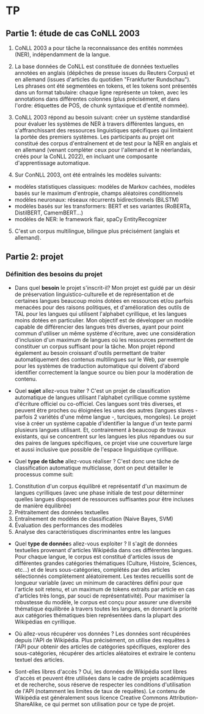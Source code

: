 # TP

## Partie 1: étude de cas CoNLL 2003

1. CoNLL 2003 a pour tâche la reconnaissance des entités nommées (NER), indépendamment de la langue.

2. La base données de CoNLL est constituée de données textuelles annotées en anglais (dépêches de presse issues du Reuters Corpus) et en allemand (issues d'articles du quotidien "Frankfurter Rundschau"). Les phrases ont été segmentées en tokens, et les tokens sont présentés dans un format tabulaire: chaque ligne représente un token, avec les annotations dans différentes colonnes (plus précisément, et dans l'ordre: étiquettes de POS, de chunk syntaxique et d'entité nommée).

3. CoNLL 2003 répond au besoin suivant: créer un système standardisé pour évaluer les systèmes de NER à travers différentes langues, en s'affranchissant des ressources linguistiques spécifiques qui limitaient la portée des premiers systèmes. Les participants au projet ont constitué des corpus d'entraînement et de test pour la NER en anglais et en allemand (venant compléter ceux pour l'allemand et le néerlandais, créés pour la CoNLL 2022), en incluant une composante d'apprentissage automatique.

4. Sur ConNLL 2003, ont été entraînés les modèles suivants:
* modèles statistiques classiques: modèles de Markov cachées, modèles basés sur le maximum d'entropie, champs aléatoires conditionnels
* modèles neuronaux: réseaux récurrents bidirectionnels (BiLSTM)
* modèles basés sur les transformers: BERT et ses variantes (RoBERTa, DistilBERT, CamemBERT...)
* modèles de NER: le framework flair, spaCy EntityRecognizer

5. C'est un corpus multilingue, bilingue plus précisément (anglais et allemand).


## Partie 2: projet

### Définition des besoins du projet

- Dans quel **besoin** le projet s'inscrit-il?
Mon projet est guidé par un désir de préservation linguistico-culturelle et de représentation et de certaines langues beaucoup moins dotées en ressources et/ou parfois menacées pour des raisons politiques, et d'amélioration des outils de TAL pour les langues qui utilisent l'alphabet cyrillique, et les langues moins dotées en particulier.
Mon objectif est de développer un modèle capable de différencier des langues très diverses, ayant pour point commun d'utiliser un même système d'écriture, avec une considération d'inclusion d'un maximum de langues où les ressources permettent de constituer un corpus suffisant pour la tâche.
Mon projet répond également au besoin croissant d'outils permettant de traiter automatiquement des contenus multilingues sur le Web, par exemple pour les systèmes de traduction automatique qui doivent d'abord identifier correctement la langue source ou bien pour la modération de contenu.

- Quel **sujet** allez-vous traiter ?
C'est un projet de classification automatique de langues utilisant l'alphabet cyrillique comme système d'écriture officiel ou co-officiel. Ces langues sont très diverses, et peuvent être proches ou éloignées les unes des autres (langues slaves - parfois 2 variétés d'une même langue -, turciques, mongoles).
Le projet vise à créer un système capable d'identifier la langue d'un texte parmi plusieurs langues utilisant.
Et, contrairement à beaucoup de travaux existants, qui se concentrent sur les langues les plus répandues ou sur des paires de langues spécifiques, ce projet vise une couverture large et aussi inclusive que possible de l'espace linguistique cyrillique.

- Quel **type de tâche** allez-vous réaliser ?
C'est donc une tâche de classification automatique multiclasse, dont on peut détailler le processus comme suit:
1. Constitution d'un corpus équilibré et représentatif d'un maximum de langues cyrilliques (avec une phase initiale de test pour déterminer quelles langues disposent de ressources suffisantes pour être incluses de manière équilibrée)
2. Prétraitement des données textuelles
3. Entraînement de modèles de classification (Naive Bayes, SVM)
4. Évaluation des performances des modèles
5. Analyse des caractéristiques discriminantes entre les langues

- Quel **type de donnée**s allez-vous exploiter ?
Il s'agit de données textuelles provenant d'articles Wikipédia dans ces différentes langues. Pour chaque langue, le corpus est constitué d'articles issus de différentes grandes catégories thématiques (Culture, Histoire, Sciences, etc...) et de leurs sous-catégories, complétés par des articles sélectionnés complètement aléatoirement. Les textes recueillis sont de longueur variable (avec un minimum de caractères défini pour que l'article soit retenu, et un maximum de tokens extraits par article en cas d'articles très longs, par souci de représentativité).
Pour maximiser la robustesse du modèle, le corpus est conçu pour assurer une diversité thématique équilibrée à travers toutes les langues, en donnant la priorité aux catégories thématiques bien représentées dans la plupart des Wikipédias en cyrillique.

- Où allez-vous récupérer vos données ?
Les données sont récupérées depuis l'API de Wikipédia. Plus précisément, on utilise des requêtes à l'API pour obtenir des articles de catégories spécifiques, explorer des sous-catégories, récupérer des articles aléatoires et extraire le contenu textuel des articles.

- Sont-elles libres d'accès ?
Oui, les données de Wikipédia sont libres d'accès et peuvent être utilisées dans le cadre de projets académiques et de recherche, sous réserve de respecter les conditions d'utilisation de l'API (notamment les limites de taux de requêtes). Le contenu de Wikipédia est généralement sous licence Creative Commons Attribution-ShareAlike, ce qui permet son utilisation pour ce type de projet.